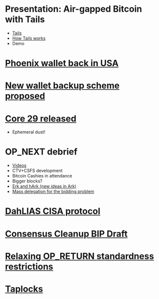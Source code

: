 # Presentation: Air-gapped Bitcoin with Tails

* [Tails](https://tails.net/)
* [How Tails works](https://tails.net/about/index.en.html)
* Demo

# [Phoenix wallet back in USA](https://x.com/acinq_co/status/1909651903421554833)

# [New wallet backup scheme proposed](https://delvingbitcoin.org/t/a-simple-backup-scheme-for-wallet-accounts/1607)

# [Core 29 released](https://groups.google.com/g/bitcoindev/c/nfiWEOBGyzk)
* Ephemeral dust!

# OP_NEXT debrief

* [Videos](https://www.youtube.com/playlist?list=PLDoWOGC_LqgMVew7-eKPCUX9TuRF6xy7s)
* CTV+CSFS development
* Bitcoin Cashies in attendance
* Bigger blocks?
* [Erk and hArk (new ideas in Ark)](https://delvingbitcoin.org/t/evolving-the-ark-protocol-using-ctv-and-csfs/1602)
* [Mass delegation for the bidding problem](https://delvingbitcoin.org/t/how-csfs-paircommit-enables-mass-delegated-introspection/1599)

# [DahLIAS CISA protocol](https://groups.google.com/g/bitcoindev/c/eothFkxAvK0)

# [Consensus Cleanup BIP Draft](https://groups.google.com/g/bitcoindev/c/0tSvml90Qcw)

# [Relaxing OP_RETURN standardness restrictions](https://groups.google.com/g/bitcoindev/c/d6ZO7gXGYbQ)

# [Taplocks](https://x.com/rot13maxi/status/1909252898170564621)
